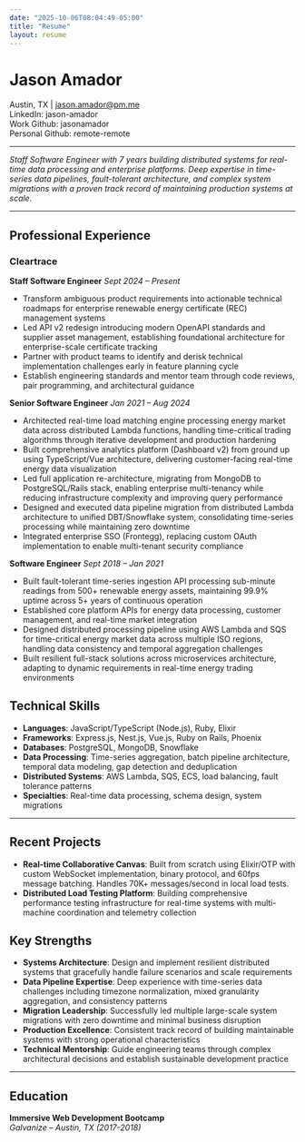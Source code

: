 ```yaml
---
date: "2025-10-06T08:04:49-05:00"
title: "Resume"
layout: resume
---
```


# Jason Amador

Austin, TX | [jason.amador@pm.me](mailto:jason.amador@pm.me)  
LinkedIn: jason-amador  
Work Github: jasonamador  
Personal Github: remote-remote

---

_Staff Software Engineer with 7 years building distributed systems for real-time data processing and enterprise platforms. Deep expertise in time-series data pipelines, fault-tolerant architecture, and complex system migrations with a proven track record of maintaining production systems at scale._

---

## Professional Experience

### Cleartrace

**Staff Software Engineer** _Sept 2024 – Present_

- Transform ambiguous product requirements into actionable technical roadmaps for enterprise renewable energy certificate (REC) management systems
- Led API v2 redesign introducing modern OpenAPI standards and supplier asset management, establishing foundational architecture for enterprise-scale certificate tracking
- Partner with product teams to identify and derisk technical implementation challenges early in feature planning cycle
- Establish engineering standards and mentor team through code reviews, pair programming, and architectural guidance

**Senior Software Engineer** _Jan 2021 – Aug 2024_

- Architected real-time load matching engine processing energy market data across distributed Lambda functions, handling time-critical trading algorithms through iterative development and production hardening
- Built comprehensive analytics platform (Dashboard v2) from ground up using TypeScript/Vue architecture, delivering customer-facing real-time energy data visualization
- Led full application re-architecture, migrating from MongoDB to PostgreSQL/Rails stack, enabling enterprise multi-tenancy while reducing infrastructure complexity and improving query performance
- Designed and executed data pipeline migration from distributed Lambda architecture to unified DBT/Snowflake system, consolidating time-series processing while maintaining zero downtime
- Integrated enterprise SSO (Frontegg), replacing custom OAuth implementation to enable multi-tenant security compliance

**Software Engineer** _Sept 2018 – Jan 2021_

- Built fault-tolerant time-series ingestion API processing sub-minute readings from 500+ renewable energy assets, maintaining 99.9% uptime across 5+ years of continuous operation
- Established core platform APIs for energy data processing, customer management, and real-time market integration
- Designed distributed processing pipeline using AWS Lambda and SQS for time-critical energy market data across multiple ISO regions, handling data consistency and temporal aggregation challenges
- Built resilient full-stack solutions across microservices architecture, adapting to dynamic requirements in real-time energy trading environments

## Technical Skills

- **Languages**: JavaScript/TypeScript (Node.js), Ruby, Elixir
- **Frameworks**: Express.js, Nest.js, Vue.js, Ruby on Rails, Phoenix
- **Databases**: PostgreSQL, MongoDB, Snowflake
- **Data Processing**: Time-series aggregation, batch pipeline architecture, temporal data modeling, gap detection and deduplication
- **Distributed Systems**: AWS Lambda, SQS, ECS, load balancing, fault tolerance patterns
- **Specialties**: Real-time data processing, schema design, system migrations

---

## Recent Projects

- **Real-time Collaborative Canvas**: Built from scratch using Elixir/OTP with custom WebSocket implementation, binary protocol, and 60fps message batching. Handles 70K+ messages/second in local load tests.
- **Distributed Load Testing Platform**: Building comprehensive performance testing infrastructure for real-time systems with multi-machine coordination and telemetry collection

## Key Strengths

- **Systems Architecture**: Design and implement resilient distributed systems that gracefully handle failure scenarios and scale requirements
- **Data Pipeline Expertise**: Deep experience with time-series data challenges including timezone normalization, mixed granularity aggregation, and consistency patterns
- **Migration Leadership**: Successfully led multiple large-scale system migrations with zero downtime and minimal business disruption
- **Production Excellence**: Consistent track record of building maintainable systems with strong operational characteristics
- **Technical Mentorship**: Guide engineering teams through complex architectural decisions and establish sustainable development practice

---

## Education

**Immersive Web Development Bootcamp**  
_Galvanize – Austin, TX (2017-2018)_
